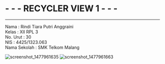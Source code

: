 # **- - - RECYCLER VIEW 1 - - -**
***

Nama : Rindi Tiara Putri Anggraini<br>
Kelas : XII RPL 3<br>
No. Urut : 30<br>
NIS : 4425/1323.063<br>
Nama Sekolah : SMK Telkom Malang<br>

![screenshot_1477961635](https://cloud.githubusercontent.com/assets/22634893/20002297/ce31e186-a2b2-11e6-9d68-1792de51d6f9.png)
![screenshot_1477961663](https://cloud.githubusercontent.com/assets/22634893/20002325/e7d41fd2-a2b2-11e6-9b0e-fbf70f4ebe55.png)
